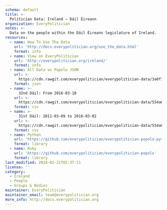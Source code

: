 ```yaml
---
schema: default
title: >-
  Politician Data: Ireland — Dáil Éireann
organization: EveryPolitician
notes: >-
  Data on the people within the Dáil Éireann legislature of Ireland.
resources:
  - name: How To Use The Data
    url: 'http://docs.everypolitician.org/use_the_data.html'
    format: info
  - name: View on EveryPolitician
    url: 'http://everypolitician.org/ireland/'
    format: info
  - name: All Data as Popolo JSON
    url: >-
      https://cdn.rawgit.com/everypolitician/everypolitician-data/3a0f1fa843e3585e63a9ed2ec6d76d7cd48a68c7/data/Ireland/Dail/ep-popolo-v1.0.json
    format: json
  - name: >-
      32nd Dáil: From 2016-03-10
    url: >-
      https://cdn.rawgit.com/everypolitician/everypolitician-data/554a6cb306153130ac5558e4c015471d63e57cb7/data/Ireland/Dail/term-32.csv
    format: csv
  - name: >-
      31st Dáil: 2011-03-09 to 2016-03-02
    url: >-
      https://cdn.rawgit.com/everypolitician/everypolitician-data/554a6cb306153130ac5558e4c015471d63e57cb7/data/Ireland/Dail/term-31.csv
    format: csv
  - name: Python
    url: 'https://github.com/everypolitician/everypolitician-popolo-python'
    format: library
  - name: Ruby
    url: 'https://github.com/everypolitician/everypolitician-popolo'
    format: library
last_modified: 2018-02-21T02:37:11
license: ''
category:
  - Ireland
  - People
  - Groups & Bodies
maintainer: EveryPolitician
maintainer_email: team@everypolitician.org
more_info: http://docs.everypolitician.org
---
```

